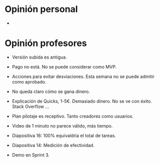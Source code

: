 # Opinión personal
- 

# Opinión profesores
- Versión subida es antigua.
- Pago no está. No se puede considerar como MVP.
- Acciones para evitar desviaciones. Esta semana no se puede admitir como aprobado.

- No queda claro cómo se gana dinero.
- Explicación de Quicks, 1-5€. Demasiado dinero. No se ve con éxito. Stack Overflow ...
- Plan pilotaje es receptivo. Tanto creadores como usuarios.
- Video de 1 minuto no parece válido, más tiempo.
- Diapositiva 16: 100% equivaldría el total de tareas.
- Diapositiva 14: Medición de efectividad.
- Demo en Sprint 3. 